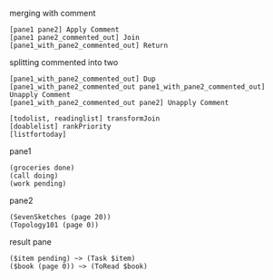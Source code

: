 merging with comment
```
[pane1 pane2] Apply Comment
[pane1 pane2_commented_out] Join
[pane1_with_pane2_commented_out] Return
```

splitting commented into two
```
[pane1_with_pane2_commented_out] Dup
[pane1_with_pane2_commented_out pane1_with_pane2_commented_out] Unapply Comment
[pane1_with_pane2_commented_out pane2] Unapply Comment
```


```
[todolist, readinglist] transformJoin
[doablelist] rankPriority
[listfortoday]
```


pane1
```
(groceries done)
(call doing)
(work pending)
```

pane2
```
(SevenSketches (page 20))
(Topology101 (page 0))
```

result pane
```
($item pending) ~> (Task $item)
($book (page 0)) ~> (ToRead $book)
```